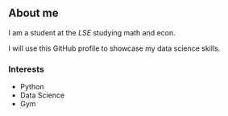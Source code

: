 ## About me

I am a student at the _LSE_ studying math and econ.

I will use this GitHub profile to showcase my data science skills.

### Interests

- Python 
- Data Science
- Gym

